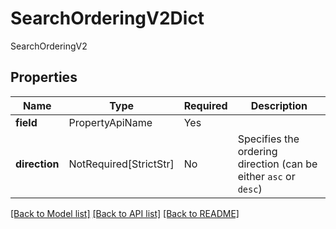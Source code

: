 # SearchOrderingV2Dict

SearchOrderingV2

## Properties
| Name | Type | Required | Description |
| ------------ | ------------- | ------------- | ------------- |
**field** | PropertyApiName | Yes |  |
**direction** | NotRequired[StrictStr] | No | Specifies the ordering direction (can be either `asc` or `desc`) |


[[Back to Model list]](../../README.md#models-v1-link) [[Back to API list]](../../README.md#documentation-for-api-endpoints) [[Back to README]](../../README.md)
